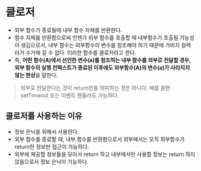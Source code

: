 # 클로저
* 외부 함수가 종료될때 내부 함수 자체를 반환한다.
* 함수 자체를 반환함으로써 언젠가 외부 함수를 호출할 때 내부함수가 호출될 가능성이 생김으로서, 내부 함수는 외부함수의 변수를 참조해야 하기 때문에 가비지 컬렉터가 수거해 갈 수 없다. 이러한 함수를 클로저라고 한다.
* 즉, **어떤 함수(A)에서 선언한 변수(a)를 참조하는 내부 함수를 외부로 전달할 경우, 외부 함수의 실행 컨텍스트가 종료된 이후에도 외부함수(A)의 변수(a)가 사라지지 않는 현상**을 말한다.
> 외부로 전달한다는 것이 return만을 의미하는 것은 아니다. 예를 들면 setTimeout 또는 이벤트 핸들러도 가능하다.

## 클로저를 사용하는 이유
* 정보 은닉을 위해서 사용한다.
* 외부 함수를 종료할 때, 내부 함수를 반환함으로서 외부에서는 오직 외부함수가 return한 정보만 접근이 가능하다.
* 외부에 제공할 정보들을 모아서 return 하고 내부에서만 사용할 정보는 return 하지 않음으로서 정보 은닉이 가능하다.
